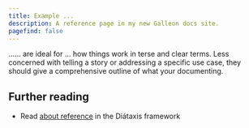 ```yaml
---
title: Example ...
description: A reference page in my new Galleon docs site.
pagefind: false
---
```


...... are ideal for ... how things work in terse and clear terms.
Less concerned with telling a story or addressing a specific use case, they should give a comprehensive outline of what your documenting.

## Further reading

- Read [about reference](https://diataxis.fr/reference/) in the Diátaxis framework
